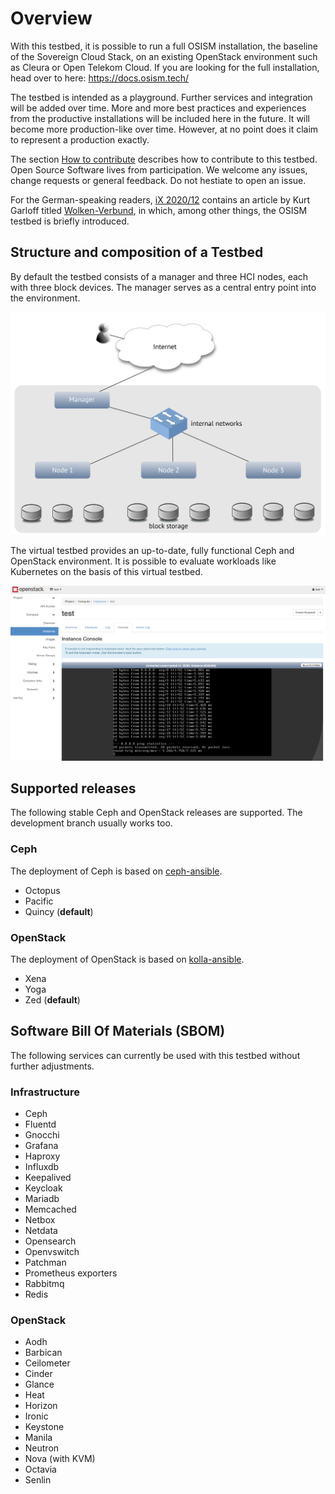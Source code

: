 # Overview

<!---**ToDo**: Image/Map SCS context-->

With this testbed, it is possible to run a full OSISM installation, the baseline of the Sovereign Cloud Stack, on an existing
OpenStack environment such as Cleura or Open Telekom Cloud. If you are looking for the full installation, head over to here:
<https://docs.osism.tech/>

The testbed is intended as a playground. Further services and integration will be added over time. More and more best practices
and experiences from the productive installations will be included here in the future. It will become more production-like over
time. However, at no point does it claim to represent a production exactly.

The section [How to contribute](./contribute.md) describes how to contribute to this testbed. Open Source Software lives from
participation. We welcome any issues, change requests or general feedback. Do not hestiate to open an issue.

For the German-speaking readers, [iX 2020/12](https://www.osism.tech/files/ix.2020.12.048_059.pdf_kiosk.pdf) contains an article
by Kurt Garloff titled [Wolken-Verbund](https://www.osism.tech/files/ix.2020.12.048_059.pdf_kiosk.pdf), in which, among other
things, the OSISM testbed is briefly introduced.

## Structure and composition of a Testbed

By default the testbed consists of a manager and three HCI nodes, each with three block devices.
The manager serves as a central entry point into the environment.

![Overview](./images/overview.png)

The virtual testbed provides an up-to-date, fully functional Ceph and OpenStack environment. It is possible to evaluate
workloads like Kubernetes on the basis of this virtual testbed.

![Horizon](./images/horizon.png)

## Supported releases

The following stable Ceph and OpenStack releases are supported. The development branch usually works too.

### Ceph

The deployment of Ceph is based on [ceph-ansible](https://github.com/ceph/ceph-ansible).

* Octopus
* Pacific
* Quincy (**default**)

### OpenStack

The deployment of OpenStack is based on [kolla-ansible](https://opendev.org/openstack/kolla-ansible).

* Xena
* Yoga
* Zed (**default**)

## Software Bill Of Materials (SBOM)

The following services can currently be used with this testbed without further adjustments.

### Infrastructure

* Ceph
* Fluentd
* Gnocchi
* Grafana
* Haproxy
* Influxdb
* Keepalived
* Keycloak
* Mariadb
* Memcached
* Netbox
* Netdata
* Opensearch
* Openvswitch
* Patchman
* Prometheus exporters
* Rabbitmq
* Redis

### OpenStack

* Aodh
* Barbican
* Ceilometer
* Cinder
* Glance
* Heat
* Horizon
* Ironic
* Keystone
* Manila
* Neutron
* Nova (with KVM)
* Octavia
* Senlin
